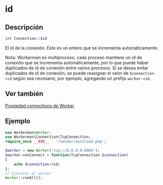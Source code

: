 # id

## Descripción
```php
int Connection::$id
```
El id de la conexión. Este es un entero que se incrementa automáticamente.

Nota: Workerman es multiproceso, cada proceso mantiene un id de conexión que se incrementa automáticamente, por lo que puede haber duplicados de id de conexión entre varios procesos. Si se desea evitar duplicados de id de conexión, se puede reasignar el valor de `$connection->id` según sea necesario, por ejemplo, agregando un prefijo `worker->id`.

## Ver también
[Propiedad connections de Worker](../worker/connections.md)

## Ejemplo
```php
use Workerman\Worker;
use Workerman\Connection\TcpConnection;
require_once __DIR__ . '/vendor/autoload.php';

$worker = new Worker('tcp://0.0.0.0:8484');
$worker->onConnect = function(TcpConnection $connection)
{
    echo $connection->id;
};
// Ejecutar el worker
Worker::runAll();
```
